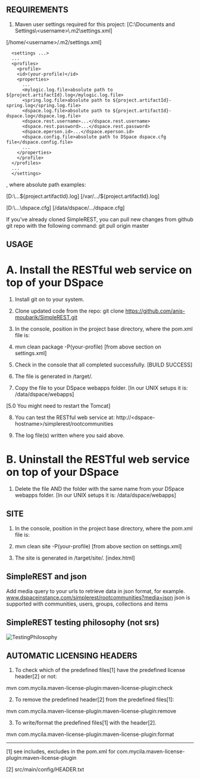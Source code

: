 REQUIREMENTS
------------

1. Maven user settings required for this project:
[C:\Documents and Settings\\\<username>\\.m2\settings.xml]

[/home/\<username\>/.m2/settings.xml]
```
  <settings ...>
  ...
  <profiles>
    <profile>
    <id>(your-profile)</id>
    <properties>
      ...
      <mylogic.log.file>absolute path to ${project.artifactId}.log</mylogic.log.file>
      <spring.log.file>absolute path to ${project.artifactId}-spring.log</spring.log.file>
      <dspace.log.file>absolute path to ${project.artifactId}-dspace.log</dspace.log.file>
      <dspace.rest.username>...</dspace.rest.username>
      <dspace.rest.password>...</dspace.rest.password>
      <dspace.eperson.id>...</dspace.eperson.id>
      <dspace.config.file>absolute path to DSpace dspace.cfg file</dspace.config.file>
      ...
    </properties>
    </profile>
  </profiles>
  ...
  </settings>
```
, where absolute path examples: 

[D:\\...\${project.artifactId}.log] [/var/.../${project.artifactId}.log]

[D:\\...\dspace.cfg] [/data/dspace/.../dspace.cfg]


If you've already cloned SimpleREST, you can pull new changes from github git repo with the following command: git pull origin master

USAGE
-----

A. Install the RESTful web service on top of your DSpace
========================================================
1. Install git on to your system.

2. Clone updated code from the repo: git clone
https://github.com/anis-moubarik/SimpleREST.git

3. In the console, position in the project base directory, where the pom.xml 
file is:
 
4. mvn clean package -P(your-profile) [from above section on settings.xml]

5. Check in the console that all completed successfully. [BUILD SUCCESS]

6. The <WAR> file is generated in /target/.

7. Copy the <WAR> file to your DSpace webapps folder.
[In our UNIX setups it is: /data/dspace/webapps]

[5.0 You might need to restart the Tomcat]

8. You can test the RESTful web service at:
http://\<dspace-hostname\>/simplerest/rootcommunities

9. The log file(s) written where you said above.

B. Uninstall the RESTful web service on top of your DSpace
==========================================================

1. Delete the <WAR> file AND the folder with the same name from your DSpace 
webapps folder.
[In our UNIX setups it is: /data/dspace/webapps]

SITE
----

1. In the console, position in the project base directory, where the pom.xml 
file is:
 
2. mvn clean site -P(your-profile) [from above section on settings.xml]

3. The site is generated in /target/site/. [index.html]

SimpleREST and json
--------------------
Add media query to your urls to retrieve data in json format, for example.
www.dspaceinstance.com/simplerest/rootcommunities?media=json
json is supported with communities, users, groups, collections and items

SimpleREST testing philosophy (not srs)
---------------------------------------
![TestingPhilosophy](https://raw.github.com/anis-moubarik/SimpleREST/master/testing.jpg)

AUTOMATIC LICENSING HEADERS
---------------------------

1. To check which of the predefined files[1] have the predefined license
header[2] or not:

mvn com.mycila.maven-license-plugin:maven-license-plugin:check

2. To remove the predefined header[2] from the predefined files[1]:

mvn com.mycila.maven-license-plugin:maven-license-plugin:remove

3. To write/format the predefined files[1] with the header[2].

mvn com.mycila.maven-license-plugin:maven-license-plugin:format

---
[1] see includes, excludes in the pom.xml for com.mycila.maven-license-plugin:maven-license-plugin

[2] src/main/config/HEADER.txt
